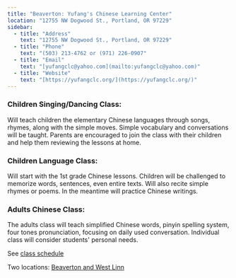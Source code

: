 ```yaml
---
title: "Beaverton: Yufang's Chinese Learning Center"
location: "12755 NW Dogwood St., Portland, OR 97229"
sidebar:
  - title: "Address"
    text: "12755 NW Dogwood St., Portland, OR 97229"
  - title: "Phone"
    text: "(503) 213-4762 or (971) 226-0907"
  - title: "Email"
    text: "[yufangclc@yahoo.com](mailto:yufangclc@yahoo.com)"
  - title: "Website"
    text: "[https://yufangclc.org/](https://yufangclc.org/)"
---
```


### Children Singing/Dancing Class:

Will teach children the elementary Chinese languages through songs, rhymes, along with the simple moves. Simple vocabulary and conversations will be taught. Parents are encouraged to join the class with their children and help them reviewing the lessons at home.

### Children Language Class:

Will start with the 1st grade Chinese lessons. Children will be challenged to memorize words, sentences, even entire texts. Will also recite simple rhymes or poems. In the meantime will practice Chinese writings.

### Adults Chinese Class:

The adults class will teach simplified Chinese words, pinyin spelling system, four tones pronunciation, focusing on daily used conversation. Individual class will consider students' personal needs.

See [class schedule](https://yufangclc.org/schedule.html)

Two locations: [Beaverton and West Linn](https://yufangclc.org/classes.html)
